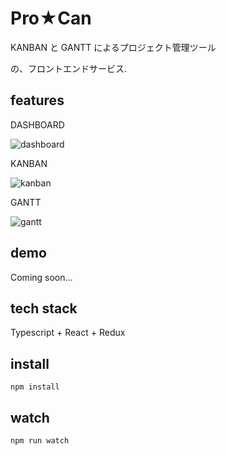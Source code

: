 # Pro★Can
KANBAN と GANTT によるプロジェクト管理ツール

の、フロントエンドサービス.

## features

DASHBOARD

![dashboard](https://user-images.githubusercontent.com/5939995/52174243-83d78380-27d4-11e9-8be3-d5a5ea0a56d4.png)

KANBAN

![kanban](https://user-images.githubusercontent.com/5939995/52174251-95209000-27d4-11e9-923c-5e5345282978.gif)

GANTT

![gantt](https://user-images.githubusercontent.com/5939995/52174255-9d78cb00-27d4-11e9-8ef8-4195195c4ada.gif)

## demo

Coming soon...

## tech stack

Typescript + React + Redux

## install
```
npm install
```

## watch
```
npm run watch
```
